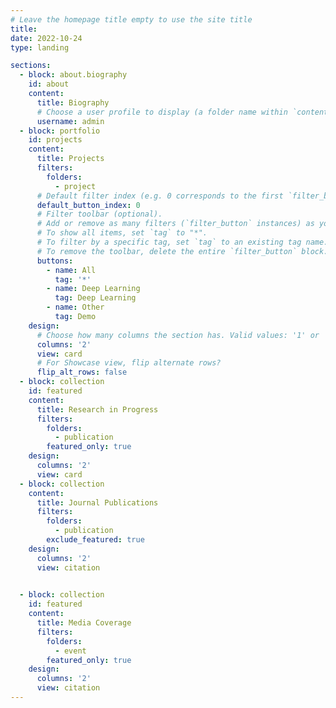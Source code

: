 ```yaml
---
# Leave the homepage title empty to use the site title
title:
date: 2022-10-24
type: landing

sections:
  - block: about.biography
    id: about
    content:
      title: Biography
      # Choose a user profile to display (a folder name within `content/authors/`)
      username: admin
  - block: portfolio
    id: projects
    content:
      title: Projects
      filters:
        folders:
          - project
      # Default filter index (e.g. 0 corresponds to the first `filter_button` instance below).
      default_button_index: 0
      # Filter toolbar (optional).
      # Add or remove as many filters (`filter_button` instances) as you like.
      # To show all items, set `tag` to "*".
      # To filter by a specific tag, set `tag` to an existing tag name.
      # To remove the toolbar, delete the entire `filter_button` block.
      buttons:
        - name: All
          tag: '*'
        - name: Deep Learning
          tag: Deep Learning
        - name: Other
          tag: Demo
    design:
      # Choose how many columns the section has. Valid values: '1' or '2'.
      columns: '2'
      view: card
      # For Showcase view, flip alternate rows?
      flip_alt_rows: false
  - block: collection
    id: featured
    content:
      title: Research in Progress
      filters:
        folders:
          - publication
        featured_only: true
    design:
      columns: '2'
      view: card
  - block: collection
    content:
      title: Journal Publications
      filters:
        folders:
          - publication
        exclude_featured: true
    design:
      columns: '2'
      view: citation

    
  - block: collection
    id: featured
    content:
      title: Media Coverage
      filters:
        folders:
          - event
        featured_only: true
    design:
      columns: '2'
      view: citation
---
```

